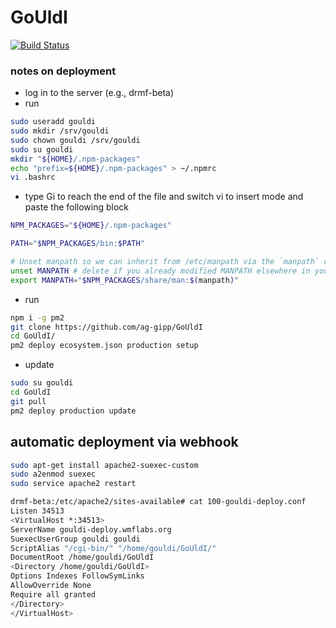 # GoUldI

[![Build Status](https://travis-ci.org/ag-gipp/GoUldI.svg?branch=master)](https://travis-ci.org/ag-gipp/GoUldI)


### notes on deployment

* log in to the server (e.g., drmf-beta)
* run
```bash
sudo useradd gouldi
sudo mkdir /srv/gouldi
sudo chown gouldi /srv/gouldi
sudo su gouldi
mkdir "${HOME}/.npm-packages"
echo "prefix=${HOME}/.npm-packages" > ~/.npmrc
vi .bashrc
```
* type Gi to reach the end of the file and switch vi to insert mode and paste the following block
```bash
NPM_PACKAGES="${HOME}/.npm-packages"

PATH="$NPM_PACKAGES/bin:$PATH"

# Unset manpath so we can inherit from /etc/manpath via the `manpath` command
unset MANPATH # delete if you already modified MANPATH elsewhere in your config
export MANPATH="$NPM_PACKAGES/share/man:$(manpath)"
```
* run
```bash
npm i -g pm2
git clone https://github.com/ag-gipp/GoUldI
cd GoUldI/
pm2 deploy ecosystem.json production setup
```
* update
```bash
sudo su gouldi
cd GoUldI
git pull
pm2 deploy production update
```

## automatic deployment via webhook

```bash
sudo apt-get install apache2-suexec-custom
sudo a2enmod suexec
sudo service apache2 restart

drmf-beta:/etc/apache2/sites-available# cat 100-gouldi-deploy.conf 
Listen 34513 
<VirtualHost *:34513>
ServerName gouldi-deploy.wmflabs.org 
SuexecUserGroup gouldi gouldi
ScriptAlias "/cgi-bin/" "/home/gouldi/GoUldI/"
DocumentRoot /home/gouldi/GoUldI
<Directory /home/gouldi/GoUldI>
Options Indexes FollowSymLinks
AllowOverride None
Require all granted
</Directory>
</VirtualHost>
```